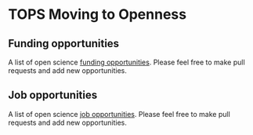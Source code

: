 # TOPS Moving to Openness

## Funding opportunities

A list of open science [funding opportunities](./funding_opportunities.md). Please feel free to make pull requests and add new opportunities.

## Job opportunities

A list of open science [job opportunities](./job_opportunities.md). Please feel free to make pull requests and add new opportunities.
